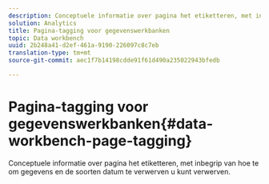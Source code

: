 ```yaml
---
description: Conceptuele informatie over pagina het etiketteren, met inbegrip van hoe te om gegevens en de soorten datum te verwerven u kunt verwerven.
solution: Analytics
title: Pagina-tagging voor gegevenswerkbanken
topic: Data workbench
uuid: 2b248a41-d2ef-461a-9190-226097c8c7eb
translation-type: tm+mt
source-git-commit: aec1f7b14198cdde91f61d490a235022943bfedb

---
```



# Pagina-tagging voor gegevenswerkbanken{#data-workbench-page-tagging}

Conceptuele informatie over pagina het etiketteren, met inbegrip van hoe te om gegevens en de soorten datum te verwerven u kunt verwerven.

